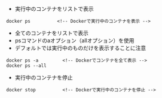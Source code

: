 * 実行中のコンテナをリストで表示
```
docker ps          <!-- Dockerで実行中のコンテナを表示 -->
```

* 全てのコンテナをリストで表示
* psコマンドのaオプション（allオプション）を使用
* デフォルトでは実行中のものだけを表示することに注意
```
docker ps -a         <!-- Dockerでコンテナを全て表示 -->
docker ps --all
```

* 実行中のコンテナを停止
```
docker stop          <!-- Dockerで実行中のコンテナを停止 -->
```
